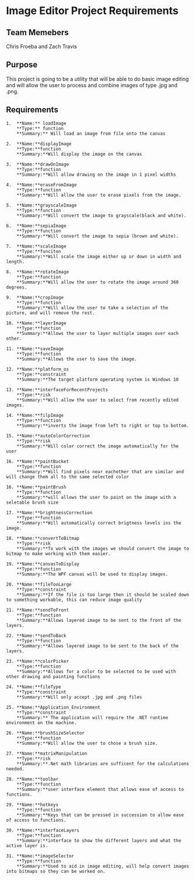 # Image Editor Project Requirements

## Team Memebers
Chris Froeba and Zach Travis

## Purpose
This project is going to be a utility that will be able to do basic image editing and will allow the user to process and combine images of type .jpg and .png.

## Requirements

	1.	**Name:** loadImage
		**Type:** function
		**Summary:** Will load an image from file onto the canvas

	2.	**Name:**displayImage
		**Type:**function
		**Summary:**Will display the image on the canvas
	
	3.	**Name:**drawOnImage
		**Type:**function
		**Summary:**Will allow drawing on the image in 1 pixel widths

	4.	**Name:**eraseFromImage
		**Type:**function
		**Summary:**Will allow the user to erase pixels from the image.
	
	5.	**Name:**grayscaleImage
		**Type:**function
		**Summary:**Will convert the image to grayscale(black and white).

	6.	**Name:**sepiaImage
		**Type:**function
		**Summary:**Will convert the image to sepia (brown and white).

	7.	**Name:**scaleImage
		**Type:**funciton
		**Summary:**Will scale the image either up or down in width and length.

	8.	**Name:**rotateImage
		**Type:**function
		**Summary:**Will allow the user to rotate the image around 360 degrees.
	
	9.	**Name:**cropImage
		**Type:**function
		**Summary:**Will allow the user to take a selection of the picture, and will remove the rest.

	10.	**Name:**layerImage
		**Type:**function
		**Summary:**Allows the user to layer multiple images over each other.
	
	11.	**Name:**saveImage
		**Type:**function
		**Summary:**Allows the user to save the image.

	12.	**Name:**platform_os
		**Type:**constraint
		**Summary:**The target platform operating system is Windows 10

	13.	**Name:**interfaceForRecentProjects
		**Type:**risk
		**Summary:**Will allow the user to select from recently edited images.

	14.	**Name:**filpImage
		**Type:**function
		**Summary:**inverts the image from left to right or top to bottom.
	
	15.	**Name:**autoColorCorrection
		**Type:**risk
		**Summary:**Will color correct the image automatically for the user

	16.	**Name:**paintBucket
		**Type:**function
		**Summary:**Will find pixels near eachother that are similar and will change them all to the same selected color
	
	16.	**Name:**paintBrush
		**Type:**function
		**Summary:**will allows the user to paint on the image with a seletable brush size

	17.	**Name:**brightnessCorrection
		**Type:**function
		**Summary:**Will automatically correct brigtness levels ins the image.
	
	18.	**Name:**convertToBitmap
		**Type:**risk
		**Summary:**To work with the images we should convert the image to bitmap to make working with them easier.

	19.	**Name:**canvasToDisplay
		**Type:**function
		**Summary:**The WPF canvas will be used to display images.
	
	20.	**Name:**fileTooLarge
		**Type:**constraint
		**Summary:**If the file is too large then it should be scaled down to something workable, this can reduce image quality

	21.	**Name:**sendToFront
		**Type:**function
		**Summary:**Allows layered image to be sent to the front of the layers.
	
	22.	**Name:**sendToBack
		**Type:**function
		**Summary:**Allows layered image to be sent to the back of the layers.

	23.	**Name:**colorPicker
		**Type:**function
		**Summary:**Allows for a color to be selected to be used with other drawing and painting functions

	24.	**Name:**fileType
		**Type:**constraint
		**Summary:**Will only accept .jpg and .png files

	25.	**Name:**Application_Environment
		**Type:**constraint
		**Summary:** The application will require the .NET runtime environment on the machine.
	
	26.	**Name:**brushSizeSelector
		**Type:**function
		**Summary:**Will allow the user to chose a brush size.

	27.	**Name:**matrixManipulation
		**Type:**risk
		**Summary:**.Net math libraries are sufficent for the calculations needed.

	28. **Name:**toolbar
		**Type:**function
		**Summary:**user interface element that allows ease of access to functions.

	29. **Name:**hotkeys
		**Type:**function
		**Summary:**Keys that can be pressed in succession to allow ease of access to functions.

	30. **Name:**interfaceLayers
		**Type:**function
		**Summary:**interface to show the different layers and what the active layer is.

	31. **Name:**imageSelector
		**Type:**function
		**Summary:**Used to aid in image editing, will help convert images into bitmaps so they can be worked on.